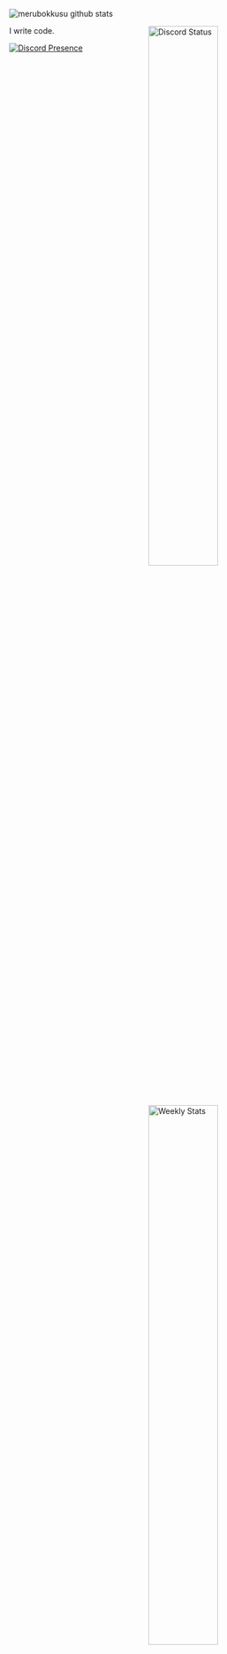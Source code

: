 ![merubokkusu github stats](https://github-readme-stats.vercel.app/api?username=MDMN&show_icons=true&theme=dracula)



<a href="https://discord.com/users/660243670116728833" target="_blank">
	<img width="50%" align="right" alt="Discord Status" src="https://lanyard.cnrad.dev/api/660243670116728833?bg=1f1f1f&borderRadius=5px">
</a>
<a href="https://wakatime.com/@Crawl" target="_blank">
	<img width="50%" align="right" alt="Weekly Stats" src="https://github-readme-stats.vercel.app/api/wakatime?username=Crawl&border_radius=5px&theme=dark&bg_color=1f1f1f&border_color=1f1f1f&icon_color=58a6ff&show_icons=true&disable_animations=true&custom_title=Weekly%20Stats">
</a>

I write code.

[![Discord Presence](https://lanyard.cnrad.dev/api/660243670116728833)](https://discord.com/users/660243670116728833)
